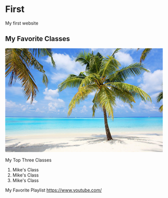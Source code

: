 # First
My first website

## My Favorite Classes
![alt text](palm-trees-on-the-tropical-beach-of-skynesher.jpg)

My Top Three Classes
1. Mike's Class
2. Mike's Class
3. Mike's Class

My Favorite Playlist
https://www.youtube.com/
